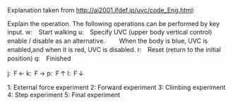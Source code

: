 Explanation taken from http://ai2001.ifdef.jp/uvc/code_Eng.html:

Explain the operation.
The following operations can be performed by key input.
w:　Start walking
u:　Specify UVC (upper body vertical control) enable / disable as an alternative.
　　When the body is blue, UVC is enabled,and when it is red, UVC is disabled.
r:　Reset (return to the initial position)
q:　Finished 

j: Ｆ←
k: Ｆ→
p: Ｆ↑
l: Ｆ↓

1: External force experiment
2: Forward experiment
3: Climbing experiment
4: Step experiment
5: Final experiment
